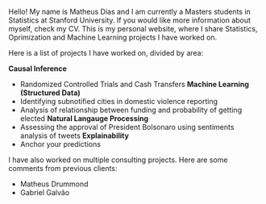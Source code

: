 Hello! My name is Matheus Dias and I am currently a Masters students in Statistics at Stanford University. If you would like more information about myself, check my CV.  This is my personal website, where I share Statistics, Oprimization and Machine Learning projects I have worked on.

Here is a list of projects I have worked on, divided by area:

**Causal Inference**
- Randomized Controlled Trials and Cash Transfers
**Machine Learning (Structured Data)**
- Identifying subnotified cities in domestic violence reporting
- Analysis of relationship between funding and probability of getting elected
**Natural Langauge Processing**
- Assessing the approval of President Bolsonaro using sentiments analysis of tweets
**Explainability**
- Anchor your predictions


I have also worked on multiple consulting projects. Here are some comments from previous clients:

- Matheus Drummond
- Gabriel Galvão
